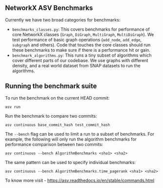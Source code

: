 ## NetworkX ASV Benchmarks

Currently we have two broad categories for benchmarks:

- `benchmarks_classes.py`: This covers benchmarks for performance of core
  NetworkX classes (`Graph`, `DiGraph`, `MultiGraph`, `MultiDiGraph`).
  We test performance of basic graph operations (`add_node`, `add_edge`, `subgraph`
  and others). Code that touches the core classes should run these benchmarks
  to make sure if there is a performance hit or gain.
- `benchmark_algorithms.py`: This runs a tiny subset of algorithms which cover
  different parts of our codebase. We use graphs with different density, and a
  real world dataset from SNAP datasets to run the algorithms.

## Running the benchmark suite

To run the benchmark on the current HEAD commit:

```
asv run
```

Run the benchmark to compare two commits:

```
asv continuous base_commit_hash test_commit_hash
```

The `--bench` flag can be used to limit a run to a subset of benchmarks.
For example, the following will only run the algorithm benchmarks for performance
comparison between two commits:

```
asv continuous --bench AlgorithmBenchmarks <sha1> <sha2>
```

The same pattern can be used to specify individual benchmarks:

```
asv continuous --bench AlgorithmBenchmarks.time_pagerank <sha1> <sha2>
```

To know more visit - https://asv.readthedocs.io/en/stable/commands.html
